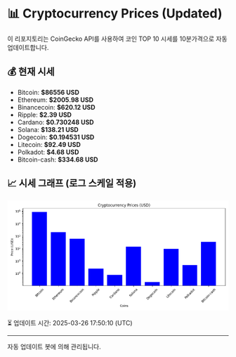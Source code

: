 
# 📊 Cryptocurrency Prices (Updated)

이 리포지토리는 CoinGecko API를 사용하여 코인 TOP 10 시세를 10분가격으로 자동 업데이트합니다.

## 💰 현재 시세
- Bitcoin: **$86556 USD**
- Ethereum: **$2005.98 USD**
- Binancecoin: **$620.12 USD**
- Ripple: **$2.39 USD**
- Cardano: **$0.730248 USD**
- Solana: **$138.21 USD**
- Dogecoin: **$0.194531 USD**
- Litecoin: **$92.49 USD**
- Polkadot: **$4.68 USD**
- Bitcoin-cash: **$334.68 USD**

## 📈 시세 그래프 (로그 스케일 적용)
![Crypto Prices](crypto_prices.png)

⏳ 업데이트 시간: 2025-03-26 17:50:10 (UTC)

---
자동 업데이트 봇에 의해 관리됩니다.
